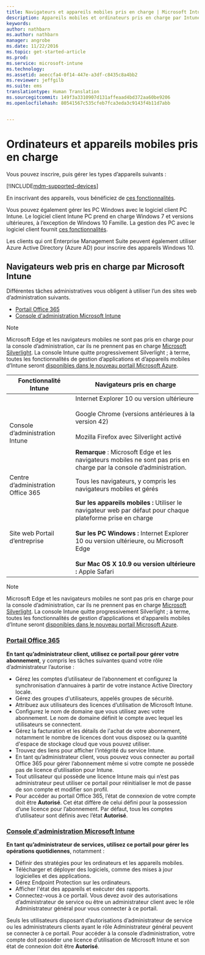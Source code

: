 ```yaml
---
title: Navigateurs et appareils mobiles pris en charge | Microsoft Intune
description: Appareils mobiles et ordinateurs pris en charge par Intune
keywords: 
author: nathbarn
ms.author: nathbarn
manager: angrobe
ms.date: 11/22/2016
ms.topic: get-started-article
ms.prod: 
ms.service: microsoft-intune
ms.technology: 
ms.assetid: aeeccfa4-0f14-447e-a3df-c8435c8a4bb2
ms.reviewer: jeffgilb
ms.suite: ems
translationtype: Human Translation
ms.sourcegitcommit: 149f3a3310907d131affeaad4bd372aa60be9206
ms.openlocfilehash: 80541567c535cfeb7fca3eda3c9143f4b11d7abb


---
```


# <a name="supported-mobile-devices-and-computers"></a>Ordinateurs et appareils mobiles pris en charge

Vous pouvez inscrire, puis gérer les types d’appareils suivants :

[!INCLUDE[mdm-supported-devices](../includes/mdm-supported-devices.md)]

En inscrivant des appareils, vous bénéficiez de [ces fonctionnalités](/Intune/get-started/choose-how-to-manage-devices).

Vous pouvez également gérer les PC Windows avec le logiciel client PC Intune. Le logiciel client Intune PC prend en charge Windows 7 et versions ultérieures, à l’exception de Windows 10 Famille. La gestion des PC avec le logiciel client fournit [ces fonctionnalités](https://docs.microsoft.com/intune/deploy-use/set-up-windows-device-management-with-microsoft-intune).

Les clients qui ont Enterprise Management Suite peuvent également utiliser Azure Active Directory (Azure AD) pour inscrire des appareils Windows 10.

## <a name="microsoft-intune-supported-web-browsers"></a>Navigateurs web pris en charge par Microsoft Intune

Différentes tâches administratives vous obligent à utiliser l’un des sites web d’administration suivants.

- [Portail Office 365](http://go.microsoft.com/fwlink/p/?LinkId=698854)
- [Console d'administration Microsoft Intune](https://admin.manage.microsoft.com/)

> [!Note]
> Microsoft Edge et les navigateurs mobiles ne sont pas pris en charge pour la console d’administration, car ils ne prennent pas en charge [Microsoft Silverlight](https://msdn.microsoft.com/en-us/library/cc838158(v=vs.95).aspx). La console Intune quitte progressivement Silverlight ; à terme, toutes les fonctionnalités de gestion d’applications et d’appareils mobiles d’Intune seront [disponibles dans le nouveau portail Microsoft Azure](https://blogs.technet.microsoft.com/enterprisemobility/2015/11/17/enhancing-managed-mobile-productivity/).

|Fonctionnalité Intune |Navigateurs pris en charge|
|---------|---------|
|Console d’administration Intune     |  Internet Explorer 10 ou version ultérieure<br /><br />Google Chrome (versions antérieures à la version 42)<br /><br />Mozilla Firefox avec Silverlight activé<br /><br />**Remarque** : Microsoft Edge et les navigateurs mobiles ne sont pas pris en charge par la console d’administration.                      
|Centre d’administration Office 365     |Tous les navigateurs, y compris les navigateurs mobiles et gérés  |
|Site web Portail d’entreprise     |**Sur les appareils mobiles :** Utiliser le navigateur web par défaut pour chaque plateforme prise en charge   <br /><br />**Sur les PC Windows :** Internet Explorer 10 ou version ultérieure, ou Microsoft Edge<br /><br />**Sur Mac OS X 10.9 ou version ultérieure :** Apple Safari    |

> [!Note]
> Microsoft Edge et les navigateurs mobiles ne sont pas pris en charge pour la console d’administration, car ils ne prennent pas en charge [Microsoft Silverlight](https://msdn.microsoft.com/en-us/library/cc838158(v=vs.95).aspx). La console Intune quitte progressivement Silverlight ; à terme, toutes les fonctionnalités de gestion d’applications et d’appareils mobiles d’Intune seront [disponibles dans le nouveau portail Microsoft Azure](https://blogs.technet.microsoft.com/enterprisemobility/2015/11/17/enhancing-managed-mobile-productivity/).

### <a name="office-365-portalhttpgomicrosoftcomfwlinkplinkid698854"></a>[Portail Office 365](http://go.microsoft.com/fwlink/p/?LinkId=698854)

**En tant qu’administrateur client, utilisez ce portail pour gérer votre abonnement**, y compris les tâches suivantes quand votre rôle d’administrateur l’autorise :

- Gérez les comptes d’utilisateur de l’abonnement et configurez la synchronisation d’annuaires à partir de votre instance Active Directory locale.
- Gérez des groupes d'utilisateurs, appelés groupes de sécurité.
- Attribuez aux utilisateurs des licences d’utilisation de Microsoft Intune.
- Configurez le nom de domaine que vous utilisez avec votre abonnement. Le nom de domaine définit le compte avec lequel les utilisateurs se connectent.
- Gérez la facturation et les détails de l'achat de votre abonnement, notamment le nombre de licences dont vous disposez ou la quantité d'espace de stockage cloud que vous pouvez utiliser.
- Trouvez des liens pour afficher l’intégrité du service Intune.
- En tant qu’administrateur client, vous pouvez vous connecter au portail Office 365 pour gérer l’abonnement même si votre compte ne possède pas de licence d’utilisation pour Intune.
- Tout utilisateur qui possède une licence Intune mais qui n’est pas administrateur peut utiliser ce portail pour réinitialiser le mot de passe de son compte et modifier son profil.
- Pour accéder au portail Office 365, l’état de connexion de votre compte doit être **Autorisé**. Cet état diffère de celui défini pour la possession d’une licence pour l’abonnement. Par défaut, tous les comptes d’utilisateur sont définis avec l’état **Autorisé**.


### <a name="microsoft-intune-administrator-consolehttpsmanagemicrosoftcom"></a>[Console d'administration Microsoft Intune](https://manage.microsoft.com/)

**En tant qu’administrateur de services, utilisez ce portail pour gérer les opérations quotidiennes**, notamment :

- Définir des stratégies pour les ordinateurs et les appareils mobiles.
- Télécharger et déployer des logiciels, comme des mises à jour logicielles et des applications.
- Gérez Endpoint Protection sur les ordinateurs.
- Afficher l'état des appareils et exécuter des rapports.
- Connectez-vous à ce portail. Vous devez avoir des autorisations d’administrateur de service ou être un administrateur client avec le rôle Administrateur général pour vous connecter à ce portail.


Seuls les utilisateurs disposant d’autorisations d’administrateur de service ou les administrateurs clients ayant le rôle Administrateur général peuvent se connecter à ce portail. Pour accéder à la console d’administration, votre compte doit posséder une licence d’utilisation de Microsoft Intune et son état de connexion doit être **Autorisé**.



<!--HONumber=Nov16_HO4-->



